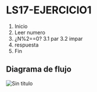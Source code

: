# LS17-EJERCICIO1

  1. Inicio
  2. Leer numero
  3. ¿N%2==0?
  	3.1 par
  	3.2 impar
  4. respuesta
  5. Fin 

## Diagrama de flujo

![Sin titulo](http://i64.tinypic.com/23lo5k1.jpg)
